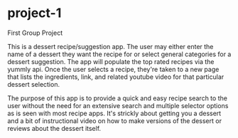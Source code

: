 # project-1
First Group Project

This is a dessert recipe/suggestion app. The user may either enter the name of a dessert they want the recipe for or select general categories for a dessert suggestion. The app will populate the top rated recipes via the yummly api. Once the user selects a recipe, they're taken to a new page that lists the ingredients, link, and related youtube video for that particular dessert selection. 

The purpose of this app is to provide a quick and easy recipe search to the user without the need for an extensive search and multiple selector options as is seen with most recipe apps. It's strickly about getting you a dessert and a bit of instructional video on how to make versions of the dessert or reviews about the dessert itself.
